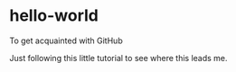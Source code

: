 # hello-world
To get acquainted with GitHub

Just following this little tutorial to see where this leads me.
